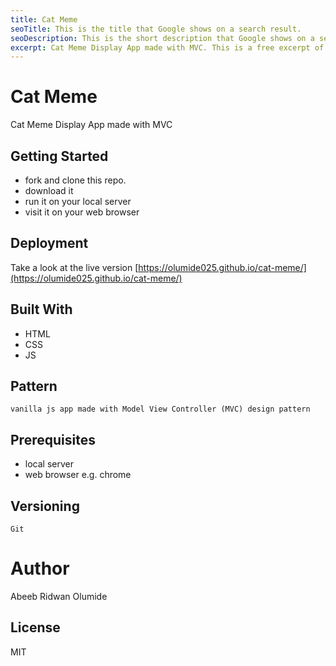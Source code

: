 ```yaml
---
title: Cat Meme
seoTitle: This is the title that Google shows on a search result.
seoDescription: This is the short description that Google shows on a search result.
excerpt: Cat Meme Display App made with MVC. This is a free excerpt of the chapter. To see the rest, you'll have to buy the book.
---
```


# Cat Meme

Cat Meme Display App made with MVC

## Getting Started

- fork and clone this repo.
- download it
- run it on your local server
- visit it on your web browser

## Deployment

Take a look at the live version [https://olumide025.github.io/cat-meme/](https://olumide025.github.io/cat-meme/)

## Built With

- HTML
- CSS
- JS

## Pattern

    vanilla js app made with Model View Controller (MVC) design pattern

## Prerequisites

- local server
- web browser e.g. chrome

## Versioning

    Git

# Author

Abeeb Ridwan Olumide

## License

MIT
